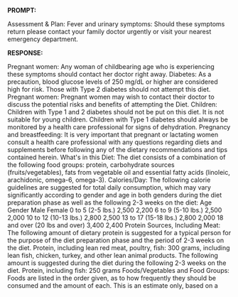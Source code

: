 **PROMPT:**

Assessment & Plan:  Fever and urinary symptoms: Should these symptoms return please contact your family doctor urgently or visit your nearest emergency department.

**RESPONSE:**

   Pregnant women: Any woman of childbearing age who is experiencing these symptoms should contact her doctor right away.  Diabetes: As a precaution, blood glucose levels of 250 mg/dL or higher are considered high for risk. Those with Type 2 diabetes should not attempt this diet.  Pregnant women:  Pregnant women may wish to contact their doctor to discuss the potential risks and benefits of attempting the Diet.  Children: Children with Type 1 and 2 diabetes should not be put on this diet. It is not suitable for young children. Children with Type 1 diabetes should always be monitored by a health care professional for signs of dehydration.  Pregnancy and breastfeeding: It is very important that pregnant or lactating women consult a health care professional with any questions regarding diets and supplements before following any of the dietary recommendations and tips contained herein.  What's in this Diet: The diet consists of a combination of the following food groups: protein, carbohydrate sources (fruits/vegetables), fats from vegetable oil and essential fatty acids (linoleic, arachidonic, omega-6, omega-3).  Calories/Day: The following calorie guidelines are suggested for total daily consumption, which may vary significantly according to gender and age in both genders during the diet preparation phase as well as the following 2-3 weeks on the diet:  Age Gender Male Female 0 to 5 (2-5 lbs.) 2,500 2,200 6 to 9 (5-10 lbs.) 2,500 2,000 10 to 12 (10-13 lbs.) 2,800 2,500 13 to 17 (15-18 lbs.) 2,800 2,000 18 and over (20 lbs and over) 3,400 2,400  Protein Sources, Including Meat: The following amount of dietary protein is suggested for a typical person for the purpose of the diet preparation phase and the period of 2-3 weeks on the diet.  Protein, including lean red meat, poultry, fish: 300 grams, including lean fish, chicken, turkey, and other lean animal products.  The following amount is suggested during the diet during the following 2-3 weeks on the diet.  Protein, including fish: 250 grams  Foods/Vegetables and Food Groups: Foods are listed in the order given, as to how frequently they should be consumed and the amount of each. This is an estimate only, based on a
